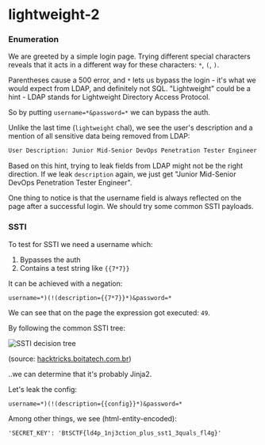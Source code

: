 # lightweight-2

### Enumeration

We are greeted by a simple login page. Trying different special characters reveals that it acts in a different way for these characters: `*`, `(`, `)`.

Parentheses cause a 500 error, and `*` lets us bypass the login - it's what we would expect from LDAP, and definitely not SQL. "Lightweight" could be a hint - LDAP stands for Lightweight Directory Access Protocol.

So by putting `username=*&password=*` we can bypass the auth.

Unlike the last time (`lightweight` chal), we see the user's description and a mention of all sensitive data being removed from LDAP:

```html
User Description: Junior Mid-Senior DevOps Penetration Tester Engineer <!-- SPRT-1337 Removed all sensitive data from LDAP. -->
```

Based on this hint, trying to leak fields from LDAP might not be the right direction. If we leak `description` again, we just get "Junior Mid-Senior DevOps Penetration Tester Engineer".

One thing to notice is that the username field is always reflected on the page after a successful login. We should try some common SSTI payloads.

### SSTI

To test for SSTI we need a username which:
1) Bypasses the auth
2) Contains a test string like `{{7*7}}`

It can be achieved with a negation:

```
username=*)(!(description={{7*7}}*)&password=*
```

We can see that on the page the expression got executed: `49`.

By following the common SSTI tree:

![SSTI decision tree](https://hacktricks.boitatech.com.br/~gitbook/image?url=https%3A%2F%2F1116388331-files.gitbook.io%2F%7E%2Ffiles%2Fv0%2Fb%2Fgitbook-legacy-files%2Fo%2Fassets%252F-Mks5MA8MikNk7jIq3z3%252Fsync%252F6fca302ed2a973de6733000eceadd51725c53972.png%3Fgeneration%3D1633028919960201%26alt%3Dmedia&width=768&dpr=1&quality=100&sign=bf4e206a&sv=2)

(source: [hacktricks.boitatech.com.br](https://hacktricks.boitatech.com.br/pentesting-web/ssti-server-side-template-injection))

..we can determine that it's probably Jinja2.

Let's leak the config:

```
username=*)(!(description={{config}}*)&password=*
```

Among other things, we see (html-entity-encoded):

```
'SECRET_KEY': 'BtSCTF{ld4p_1nj3ction_plus_sst1_3quals_fl4g}'
```
